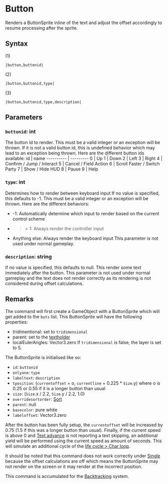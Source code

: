 # Button

Renders a ButtonSprite inline of the text and adjust the offset accordingly to resume processing after the sprite.

## Syntax

(1)

````
|button,buttonid|
````

(2)

````
|button,buttonid,type|
````

(3)

````
|button,buttonid,type,description|
````

## Parameters

### `buttonid`: int

The button id to render. This must be a valid integer or an exception will be thrown. If it is not a valid button id, this is undefined behavior which may lead to an exception being thrown. Here are the different button ids available:
id | name
---------- | ---------
0 | Up
1 | Down
2 | Left
3 | Right
4 | Confirm / Jump / Interact
5 | Cancel / Field Action
6 | Scroll Faster / Switch Party
7 | Show / Hide HUD
8 | Pause
9 | Help

### `type`: int

Determines how to render between keyboard input If no value is specified, this defaults to -1. This must be a valid integer or an exception will be thrown. Here are the different behaviors:

* -1: Automatically determine which input to render based on the current control scheme
* 
   > 
   > = 1: Always render the controller input

* Anything else: Always render the keyboard input
  This parameter is not used under normal gameplay.

### `description`: string

If no value is specified, this defaults to null. This render some text immediately after the button. This parameter is not used under normal gameplay and the text does not render correctly as its rendering is not considered during offset calculations.

## Remarks

The command will first create a GameObject with a ButtonSprite which will get added to the `buts` list. This ButtonSprite will have the following properties:

* tridimentional: set to `tridimensional`
* parent: set to the [textholder](../../Notable%20local%20variable/textholder.md)
* localEulerAngles: Vector3.zero
  If `tridimensional` is false, the layer is set to 5.

The ButtonSprite is initialised like so:

* `id`: `buttonid`
* `onlyone`: `type`
* `labeltext`: `description`
* `tposition`: (`currentoffset` + o, `currentline` + 0.225 * `Size`.y) where o is 0.25 or 0.55 if it is a longer button than usual
* `size`: (`Size`.x / 2.2, `Size`.y / 2.2, 1.0)
* `overridesortorder`: [Sort](Sort.md)
* `parent`: null
* `basecolor`: pure white
* `labeloffset`: Vector3.zero

After the button has been fully setup, the `currentoffset` will be increased by 0.75 (1.5 if this was a longer button than usual). Finally, if the current speed is above 0 and [Text advance](../../Related%20Systems/Text%20advance.md) is not reporting a text skipping, an additional yield will be performed using the current speed as amount of seconds. This will simulate an additional cycle of the [life cycle > Char loop](../../life%20cycle.md#char-loop).

It should be noted that this command does not work correctly under [Single](Single.md) because the offset calculations are off which means the ButtonSprite may not render on the screen or it may render at the incorrect position.

This command is accumulated for the [Backtracking](../../Related%20Systems/Backtracking.md) system.
